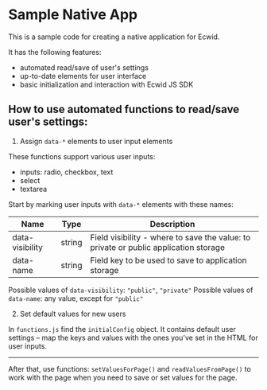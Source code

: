 # Sample Native App

This is a sample code for creating a native application for Ecwid. 

It has the following features: 

- automated read/save of user's settings
- up-to-date elements for user interface
- basic initialization and interaction with Ecwid JS SDK

## How to use automated functions to read/save user's settings: 

1) Assign `data-*` elements to user input elements

These functions support various user inputs: 

- inputs: radio, checkbox, text
- select
- textarea

Start by marking user inputs with `data-*` elements with these names: 

Name | Type | Description 
---- | ---- | -----------
data-visibility | string | Field visibility - where to save the value: to private or public application storage
data-name | string | Field key to be used to save to application storage


Possible values of `data-visibility`: `"public"`, `"private"`
Possible values of `data-name`: any value, except for `"public"`

2) Set default values for new users

In `functions.js` find the `initialConfig` object. It contains default user settings – map the keys and values with the ones you've set in the HTML for user inputs. 

-------

After that, use functions: `setValuesForPage()` and `readValuesFromPage()` to work with the page when you need to save or set values for the page.
